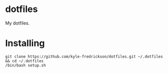 # dotfiles
My dotfiles.

# Installing
```shell
git clone https://github.com/kyle-fredrickson/dotfiles.git ~/.dotfiles && cd ~/.dotfiles
/bin/bash setup.sh
```

